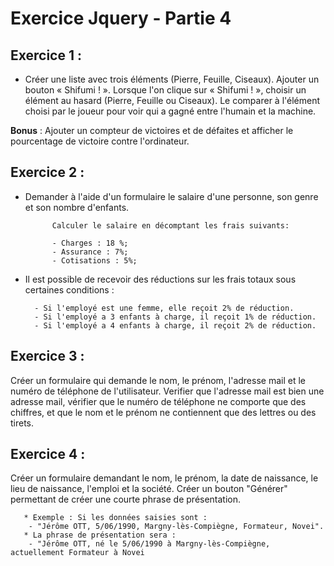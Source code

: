# Exercice Jquery - Partie 4

## Exercice 1 :

* Créer une liste avec trois éléments (Pierre, Feuille, Ciseaux). Ajouter un bouton « Shifumi ! ». Lorsque l'on clique sur « Shifumi ! », choisir un élément au hasard (Pierre, Feuille ou Ciseaux). Le comparer à l'élément choisi par le joueur pour voir qui a gagné entre l'humain et la machine.

**Bonus** : Ajouter un compteur de victoires et de défaites et afficher le pourcentage de victoire contre l'ordinateur.

## Exercice 2 :

* Demander à l'aide d'un formulaire le salaire d'une personne, son genre et son nombre d'enfants.

            Calculer le salaire en décomptant les frais suivants:
            
            - Charges : 18 %;
            - Assurance : 7%;
            - Cotisations : 5%;

* Il est possible de recevoir des réductions sur les frais totaux sous certaines conditions :

        - Si l'employé est une femme, elle reçoit 2% de réduction.
        - Si l'employé a 3 enfants à charge, il reçoit 1% de réduction.
        - Si l'employé a 4 enfants à charge, il reçoit 2% de réduction.

## Exercice 3 :

Créer un formulaire qui demande le nom, le prénom, l'adresse mail et le numéro de téléphone de l'utilisateur.
Verifier que l'adresse mail est bien une adresse mail, vérifier que le numéro de téléphone ne comporte que des chiffres, et que le nom et le prénom ne contiennent que des lettres ou des tirets.

## Exercice 4 :

Créer un formulaire demandant le nom, le prénom, la date de naissance, le lieu de naissance, l'emploi et la société.
Créer un bouton "Générer" permettant de créer une courte phrase de présentation.

       * Exemple : Si les données saisies sont :
        - "Jérôme OTT, 5/06/1990, Margny-lès-Compiègne, Formateur, Novei". 
       * La phrase de présentation sera :
        - "Jérôme OTT, né le 5/06/1990 à Margny-lès-Compiègne, actuellement Formateur à Novei
